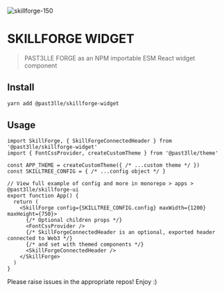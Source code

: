 ![skillforge-150](https://raw.githubusercontent.com/PAST3LLE/past3lle-monorepo/main/apps/skillforge-ui/src/assets/png/header_bg.png) 
# SKILLFORGE WIDGET

> PAST3LLE FORGE as an NPM importable ESM React widget component

## Install
```bash
yarn add @past3lle/skillforge-widget
```

## Usage
```tsx
import SkillForge, { SkillForgeConnectedHeader } from '@past3lle/skillforge-widget'
import { FontCssProvider, createCustomTheme } from '@past3lle/theme'

const APP_THEME = createCustomTheme({ /* ...custom theme */ }) 
const SKILLTREE_CONFIG = { /* ...config object */ }

// View full example of config and more in monorepo > apps > @past3lle/skillforge-ui 
export function App() {
  return (
    <SkillForge config={SKILLTREE_CONFIG.config} maxWidth={1200} maxHeight={750}>
      {/* Optional children props */}
      <FontCssProvider />
      {/* SkillForgeConnectedHeader is an optional, exported header connected to Web3 */}
      {/* and set with themed components */}
      <SkillForgeConnectedHeader />
    </SkillForge>
  )
}

```

Please raise issues in the appropriate repos! Enjoy :)